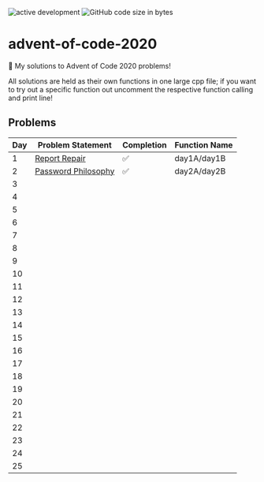 ![active development](https://img.shields.io/badge/active%20dev-yes-brightgreen.svg)
![GitHub code size in bytes](https://img.shields.io/github/languages/code-size/simcard0000/advent-of-code-2020.svg)
# advent-of-code-2020
🎄 My solutions to Advent of Code 2020 problems!

All solutions are held as their own functions in one large cpp file; if you want to try out a specific function out uncomment the respective function calling and print line!

## Problems
| Day | Problem Statement                                          | Completion | Function Name |
| --- | ---------------------------------------------------------- | ---------- | ------------- | 
|  1  | [Report Repair](https://adventofcode.com/2020/day/1)       | ✅         | day1A/day1B  |
|  2  | [Password Philosophy](https://adventofcode.com/2020/day/2) | ✅         | day2A/day2B  |
|  3  |
|  4  |
|  5  |
|  6  |
|  7  |
|  8  |
|  9  |
| 10  |
| 11  |
| 12  |
| 13  |
| 14  |
| 15  |
| 16  |
| 17  |
| 18  |
| 19  |
| 20  |
| 21  |
| 22  |
| 23  |
| 24  |
| 25  |
